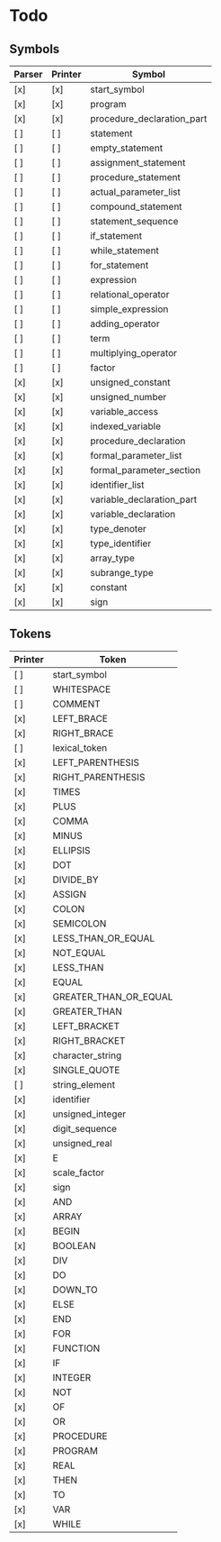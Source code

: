 # Todo

## Symbols

 Parser | Printer | Symbol
--------|---------|------------------------------
   [x]  |   [x]   | start_symbol
   [x]  |   [x]   | program
   [x]  |   [x]   | procedure_declaration_part
   [ ]  |   [ ]   | statement
   [ ]  |   [ ]   | empty_statement
   [ ]  |   [ ]   | assignment_statement
   [ ]  |   [ ]   | procedure_statement
   [ ]  |   [ ]   | actual_parameter_list
   [ ]  |   [ ]   | compound_statement
   [ ]  |   [ ]   | statement_sequence
   [ ]  |   [ ]   | if_statement
   [ ]  |   [ ]   | while_statement
   [ ]  |   [ ]   | for_statement
   [ ]  |   [ ]   | expression
   [ ]  |   [ ]   | relational_operator
   [ ]  |   [ ]   | simple_expression
   [ ]  |   [ ]   | adding_operator
   [ ]  |   [ ]   | term
   [ ]  |   [ ]   | multiplying_operator
   [ ]  |   [ ]   | factor
   [x]  |   [x]   | unsigned_constant
   [x]  |   [x]   | unsigned_number
   [x]  |   [x]   | variable_access
   [x]  |   [x]   | indexed_variable
   [x]  |   [x]   | procedure_declaration
   [x]  |   [x]   | formal_parameter_list
   [x]  |   [x]   | formal_parameter_section
   [x]  |   [x]   | identifier_list
   [x]  |   [x]   | variable_declaration_part
   [x]  |   [x]   | variable_declaration
   [x]  |   [x]   | type_denoter
   [x]  |   [x]   | type_identifier
   [x]  |   [x]   | array_type
   [x]  |   [x]   | subrange_type
   [x]  |   [x]   | constant
   [x]  |   [x]   | sign


## Tokens

 Printer | Token
---------|------------------------------
   [ ]   | start_symbol
   [ ]   | WHITESPACE
   [ ]   | COMMENT
   [x]   | LEFT_BRACE
   [x]   | RIGHT_BRACE
   [ ]   | lexical_token
   [x]   | LEFT_PARENTHESIS
   [x]   | RIGHT_PARENTHESIS
   [x]   | TIMES
   [x]   | PLUS
   [x]   | COMMA
   [x]   | MINUS
   [x]   | ELLIPSIS
   [x]   | DOT
   [x]   | DIVIDE_BY
   [x]   | ASSIGN
   [x]   | COLON
   [x]   | SEMICOLON
   [x]   | LESS_THAN_OR_EQUAL
   [x]   | NOT_EQUAL
   [x]   | LESS_THAN
   [x]   | EQUAL
   [x]   | GREATER_THAN_OR_EQUAL
   [x]   | GREATER_THAN
   [x]   | LEFT_BRACKET
   [x]   | RIGHT_BRACKET
   [x]   | character_string
   [x]   | SINGLE_QUOTE
   [ ]   | string_element
   [x]   | identifier
   [x]   | unsigned_integer
   [x]   | digit_sequence
   [x]   | unsigned_real
   [x]   | E
   [x]   | scale_factor
   [x]   | sign
   [x]   | AND
   [x]   | ARRAY
   [x]   | BEGIN
   [x]   | BOOLEAN
   [x]   | DIV
   [x]   | DO
   [x]   | DOWN_TO
   [x]   | ELSE
   [x]   | END
   [x]   | FOR
   [x]   | FUNCTION
   [x]   | IF
   [x]   | INTEGER
   [x]   | NOT
   [x]   | OF
   [x]   | OR
   [x]   | PROCEDURE
   [x]   | PROGRAM
   [x]   | REAL
   [x]   | THEN
   [x]   | TO
   [x]   | VAR
   [x]   | WHILE